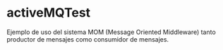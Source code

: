 # activeMQTest
Ejemplo de uso del sistema MOM (Message Oriented Middleware) tanto productor de mensajes como consumidor de mensajes.
